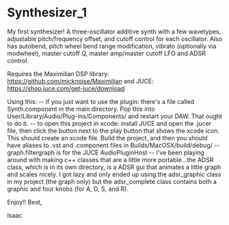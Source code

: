 # Synthesizer_1
My first synthesizer! A three-oscillator additive synth with a few wavetypes, adjustable pitch/frequency offset, and cutoff control for each oscillator. Also has autobend, pitch wheel bend range modification, vibrato (optionally via modwheel), master cutoff Q, master amp/master cutoff LFO and ADSR control. 

Requires the Maximilian DSP library: https://github.com/micknoise/Maximilian
and JUCE: https://shop.juce.com/get-juce/download

Using this:
-- if you just want to use the plugin: there's a file called Synth.component in the main directory. Pop this into User/Library/Audio/Plug-Ins/Components/ and restart your DAW. That ought to do it.
-- to open this project in xcode: install JUCE and open the .jucer file, then click the button next to the play button that shows the xcode icon. This should create an xcode file. Build the project, and then you should have aliases to .vst and .component files in Builds/MacOSX/build/debug/
-- graph.filtergraph is for the JUCE AudioPluginHost
-- I've been playing around with making c++ classes that are a little more portable...the ADSR class, which is in its own directory, is a  ADSR gui that animates a little graph and scales nicely. I got lazy and only ended up using the adsr_graphic class in my project (the graph only) but the adsr_complete class contains both a graphic and four knobs (for A, D, S, and R).

Enjoy!!
Best,

Isaac

